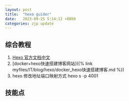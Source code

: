 ```yaml
---
layout: post
title:  "hexo guider"
date:   2023-09-25 5:14:12 +0800
categories: zjp update
---
```

综合教程
-------------
1. [  Hexo 官方文档中文](https://hexo.io/zh-cn/docs/)
2. [docker+hexo快速搭建博客网站]({% link myfiles/IT/blog/hexo/docker_hexo快速搭建博客.md %})
3. hexo 修改地址端口映射方式 hexo s -p 4001

技能点
-------------
